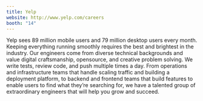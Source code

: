 ```yaml
---
title: Yelp
website: http://www.yelp.com/careers
booth: "14"
---
```


Yelp sees 89 million mobile users and 79 million desktop users every month. Keeping everything running smoothly requires the best and brightest in the industry. Our engineers come from diverse technical backgrounds and value digital craftsmanship, open­source, and creative problem solving. We write tests, review code, and push multiple times a day. From operations and infrastructure teams that handle scaling traffic and building a deployment platform, to backend and frontend teams that build features to enable users to find what they’re searching for, we have a talented group of extraordinary engineers that will help you grow and succeed.
